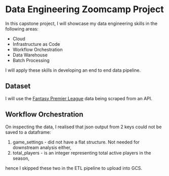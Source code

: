 # Data Engineering Zoomcamp Project

In this capstone project, I will showcase my data engineering skills in the following areas:

- Cloud
- Infrastructure as Code
- Workflow Orchestration
- Data Warehouse
- Batch Processing

I will apply these skills in developing an end to end data pipeline.

## Dataset

I will use the [Fantasy Premier League](https://fantasy.premierleague.com/api/bootstrap-static/) data being scraped from an API.

## Workflow Orchestration

On inspecting the data, I realised that json output from 2 keys could not be saved to a dataframe:

1. game_settings - did not have a flat structure. Not needed for downstream analysis either,
2. total_players - is an integer representing total active players in the season,

hence I skipped these two in the ETL pipeline to upload into GCS.
